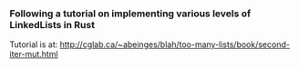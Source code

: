 
### Following a tutorial on implementing various levels of LinkedLists in Rust

Tutorial is at:
http://cglab.ca/~abeinges/blah/too-many-lists/book/second-iter-mut.html

